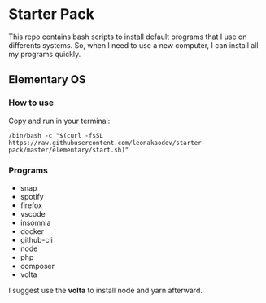 #  Starter Pack

This repo contains bash scripts to install default programs that I use on differents systems. So, when I need to use a new computer, I can install all my programs quickly.

## Elementary OS

### How to use

Copy and run in your terminal:

```
/bin/bash -c "$(curl -fsSL https://raw.githubusercontent.com/leonakaodev/starter-pack/master/elementary/start.sh)"
```

### Programs

- snap
- spotify
- firefox
- vscode
- insomnia
- docker
- github-cli
- node
- php
- composer
- volta

I suggest use the **volta** to install node and yarn afterward.
